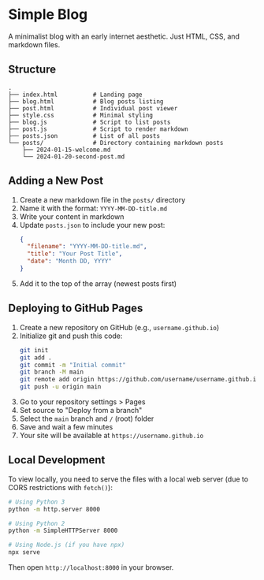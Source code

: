 # Simple Blog

A minimalist blog with an early internet aesthetic. Just HTML, CSS, and markdown files.

## Structure

```
.
├── index.html          # Landing page
├── blog.html           # Blog posts listing
├── post.html           # Individual post viewer
├── style.css           # Minimal styling
├── blog.js             # Script to list posts
├── post.js             # Script to render markdown
├── posts.json          # List of all posts
└── posts/              # Directory containing markdown posts
    ├── 2024-01-15-welcome.md
    └── 2024-01-20-second-post.md
```

## Adding a New Post

1. Create a new markdown file in the `posts/` directory
2. Name it with the format: `YYYY-MM-DD-title.md`
3. Write your content in markdown
4. Update `posts.json` to include your new post:
   ```json
   {
     "filename": "YYYY-MM-DD-title.md",
     "title": "Your Post Title",
     "date": "Month DD, YYYY"
   }
   ```
5. Add it to the top of the array (newest posts first)

## Deploying to GitHub Pages

1. Create a new repository on GitHub (e.g., `username.github.io`)
2. Initialize git and push this code:
   ```bash
   git init
   git add .
   git commit -m "Initial commit"
   git branch -M main
   git remote add origin https://github.com/username/username.github.io.git
   git push -u origin main
   ```
3. Go to your repository settings > Pages
4. Set source to "Deploy from a branch"
5. Select the `main` branch and `/` (root) folder
6. Save and wait a few minutes
7. Your site will be available at `https://username.github.io`

## Local Development

To view locally, you need to serve the files with a local web server (due to CORS restrictions with `fetch()`):

```bash
# Using Python 3
python -m http.server 8000

# Using Python 2
python -m SimpleHTTPServer 8000

# Using Node.js (if you have npx)
npx serve
```

Then open `http://localhost:8000` in your browser.
